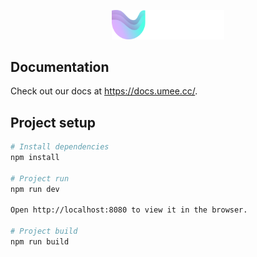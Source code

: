 <p align="center">
  <a href="https://docs.umee.cc/" target="_blank">
    <img width="180" src="docs/.vuepress/public/img/umee-logo.svg" alt="logo">
  </a>
</p>

## Documentation

Check out our docs at https://docs.umee.cc/.

## Project setup

``` sh
# Install dependencies
npm install

# Project run
npm run dev

Open http://localhost:8080 to view it in the browser.

# Project build
npm run build
```
